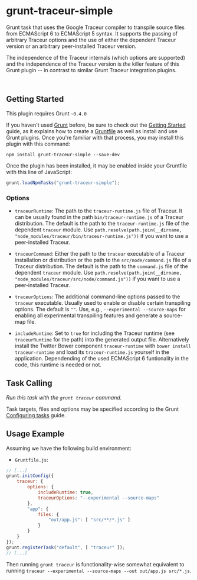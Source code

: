 
# grunt-traceur-simple

Grunt task that uses the Google Traceur compiler to transpile source
files from ECMAScript 6 to ECMAScript 5 syntax. It supports the passing
of arbitrary Traceur options and the use of either the dependent Traceur
version or an arbitrary peer-installed Traceur version.

The independence of the Traceur internals (which options are supported)
and the independence of the Traceur version is _the_ killer feature of this
Grunt plugin -- in contrast to similar Grunt Traceur integration plugins.

<p/>
<img src="https://nodei.co/npm/grunt-traceur-simple.png?downloads=true&stars=true" alt=""/>

<p/>
<img src="https://david-dm.org/rse/grunt-traceur-simple.png" alt=""/>

## Getting Started

This plugin requires Grunt `~0.4.0`

If you haven't used [Grunt](http://gruntjs.com/)
before, be sure to check out the [Getting
Started](http://gruntjs.com/getting-started) guide, as it explains how
to create a [Gruntfile](http://gruntjs.com/sample-gruntfile) as well as
install and use Grunt plugins. Once you're familiar with that process,
you may install this plugin with this command:

```shell
npm install grunt-traceur-simple --save-dev
```

Once the plugin has been installed, it may be enabled inside your
Gruntfile with this line of JavaScript:

```js
grunt.loadNpmTasks("grunt-traceur-simple");
```

### Options

- `traceurRuntime`:
  The path to the `traceur-runtime.js` file of Traceur. It can be
  usually found in the path `bin/traceur-runtime.js` of
  a Traceur distribution. The default is the path to the
  `traceur-runtime.js` file of the dependent `traceur` module. Use
  `path.resolve(path.join(__dirname, "node_modules/traceur/bin/traceur-runtime.js"))` if you
  want to use a peer-installed Traceur.

- `traceurCommand`:
  Either the path to the `traceur` executable of a Traceur installation
  or distribution or the path to the `src/node/command.js`
  file of a Traceur distribution. The default is the path to
  the `command.js` file of the dependent `traceur` module. Use
  `path.resolve(path.join(__dirname, "node_modules/traceur/src/node/command.js"))` if you want
  to use a peer-installed Traceur.

- `traceurOptions`:
  The additional command-line options passed to the `traceur`
  executable. Usually used to enable or disable certain transpiling
  options. The default is `""`. Use, e.g., `--experimental
  --source-maps` for enabling all experimental transpiling features and
  generate a source-map file.

- `includeRuntime`:
  Set to `true` for including the Traceur runtime (see `traceurRuntime`
  for the path) into the generated output file. Alternatively install
  the Twitter Bower component `traceur-runtime` with `bower install
  traceur-runtime` and load its `traceur-runtime.js` yourself in the
  application. Dependending of the used ECMAScript 6 funtionality
  in the code, this runtime is needed or not.

## Task Calling

_Run this task with the `grunt traceur` command._

Task targets, files and options may be specified according to the Grunt
[Configuring tasks](http://gruntjs.com/configuring-tasks) guide.

## Usage Example

Assuming we have the following build environment:

- `Gruntfile.js`:

```js
// [...]
grunt.initConfig({
    traceur: {
        options: {
            includeRuntime: true,
            traceurOptions: "--experimental --source-maps"
        },
        "app": {
            files: {
                "out/app.js": [ "src/**/*.js" ]
            }
        }
    }
});
grunt.registerTask("default", [ "traceur" ]);
// [...]
```

Then running `grunt traceur` is functionality-wise somewhat equivalent
to running `traceur --experimental --source-maps --out out/app.js src/*.js`.

